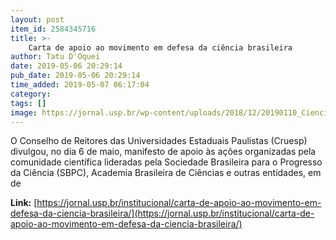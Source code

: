```yaml
---
layout: post
item_id: 2584345716
title: >-
    Carta de apoio ao movimento em defesa da ciência brasileira
author: Tatu D'Oquei
date: 2019-05-06 20:29:14
pub_date: 2019-05-06 20:29:14
time_added: 2019-05-07 06:17:04
category: 
tags: []
image: https://jornal.usp.br/wp-content/uploads/2018/12/20190110_Ciencias_dos_Alimentos.jpg
---
```


O Conselho de Reitores das Universidades Estaduais Paulistas (Cruesp) divulgou, no dia 6 de maio, manifesto de apoio às ações organizadas pela comunidade científica lideradas pela Sociedade Brasileira para o Progresso da Ciência (SBPC), Academia Brasileira de Ciências e outras entidades, em de

**Link:** [https://jornal.usp.br/institucional/carta-de-apoio-ao-movimento-em-defesa-da-ciencia-brasileira/](https://jornal.usp.br/institucional/carta-de-apoio-ao-movimento-em-defesa-da-ciencia-brasileira/)

